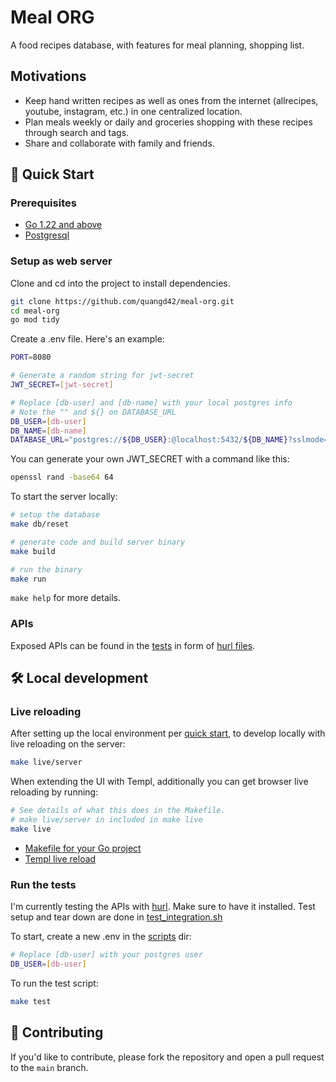 # Meal ORG

A food recipes database, with features for meal planning, shopping list.

## Motivations

- Keep hand written recipes as well as ones from the internet (allrecipes, youtube, instagram, etc.) in one centralized location.
- Plan meals weekly or daily and groceries shopping with these recipes through search and tags.
- Share and collaborate with family and friends.

## 🚀 Quick Start

### Prerequisites

- [Go 1.22 and above](https://go.dev/doc/install)
- [Postgresql](https://www.postgresql.org/download/)

### Setup as web server

Clone and cd into the project to install dependencies.

```sh
git clone https://github.com/quangd42/meal-org.git
cd meal-org
go mod tidy
```

Create a .env file. Here's an example:

```sh
PORT=8080

# Generate a random string for jwt-secret
JWT_SECRET=[jwt-secret]

# Replace [db-user] and [db-name] with your local postgres info
# Note the "" and ${} on DATABASE_URL
DB_USER=[db-user]
DB_NAME=[db-name]
DATABASE_URL="postgres://${DB_USER}:@localhost:5432/${DB_NAME}?sslmode=disable"
```

You can generate your own JWT_SECRET with a command like this:

```sh
openssl rand -base64 64
```

To start the server locally:

```sh
# setup the database
make db/reset

# generate code and build server binary
make build

# run the binary
make run
```

`make help` for more details.

### APIs

Exposed APIs can be found in the [tests](https://github.com/quangd42/meal-org/tree/main/tests/integration) in form of [hurl files](https://hurl.dev/docs/hurl-file.html).

## 🛠️ Local development

### Live reloading

After setting up the local environment per [quick start](#🚀-quick-start), to develop locally with live reloading on the server:

```sh
make live/server
```

When extending the UI with Templ, additionally you can get browser live reloading by running:

```sh
# See details of what this does in the Makefile.
# make live/server in included in make live
make live
```

- [Makefile for your Go project](https://www.alexedwards.net/blog/a-time-saving-makefile-for-your-go-projects)
- [Templ live reload](https://templ.guide/commands-and-tools/live-reload-with-other-tools)

### Run the tests

I'm currently testing the APIs with [hurl](https://hurl.dev/docs/installation.html). Make sure to have it installed.
Test setup and tear down are done in [test_integration.sh](https://github.com/quangd42/meal-org/blob/main/scripts/test_integration.sh)

To start, create a new .env in the [scripts](scripts) dir:

```sh
# Replace [db-user] with your postgres user
DB_USER=[db-user]
```

To run the test script:

```sh
make test
```

## 🤝 Contributing

If you'd like to contribute, please fork the repository and open a pull request to the `main` branch.
